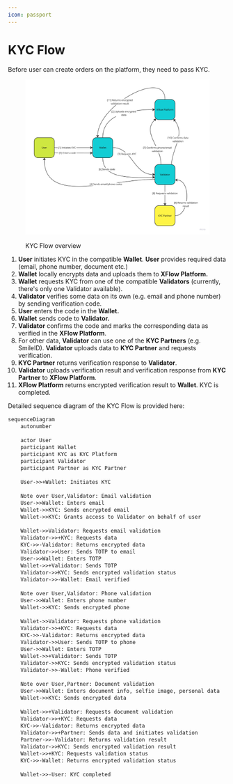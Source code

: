 ```yaml
---
icon: passport
---
```


# KYC Flow

Before user can create orders on the platform, they need to pass KYC.

<figure><img src="../.gitbook/assets/image (2).png" alt=""><figcaption><p>KYC Flow overview</p></figcaption></figure>

1. **User** initiates KYC in the compatible **Wallet**. **User** provides required data (email, phone number, document etc.)
2. **Wallet** locally encrypts data and uploads them to **XFlow Platform.**
3. **Wallet** requests KYC from one of the compatible **Validators** (currently, there's only one Validator available).
4. **Validator** verifies some data on its own (e.g. email and phone number) by sending verification code.
5. **User** enters the code in the **Wallet.**
6. **Wallet** sends code to **Validator.**
7. **Validator** confirms the code and marks the corresponding data as verified in the **XFlow Platform**.
8. For other data, **Validator** can use one of the **KYC Partners** (e.g. SmileID). **Validator** uploads data to **KYC Partner** and requests verification.
9. **KYC Partner** returns verification response to **Validator**.
10. **Validator** uploads verification result and verification response from **KYC Partner** to **XFlow Platform**.
11. **XFlow Platform** returns encrypted verification result to **Wallet**. KYC is completed.

Detailed sequence diagram of the KYC Flow is provided here:

```mermaid
sequenceDiagram
    autonumber
    
    actor User
    participant Wallet
    participant KYC as KYC Platform
    participant Validator
    participant Partner as KYC Partner
    
    User->>+Wallet: Initiates KYC
    
    Note over User,Validator: Email validation
    User->>Wallet: Enters email
    Wallet->>KYC: Sends encrypted email
    Wallet->>KYC: Grants access to Validator on behalf of user

    Wallet->>Validator: Requests email validation
    Validator->>+KYC: Requests data
    KYC->>-Validator: Returns encrypted data
    Validator->>User: Sends TOTP to email
    User->>Wallet: Enters TOTP
    Wallet->>+Validator: Sends TOTP
    Validator->>KYC: Sends encrypted validation status
    Validator->>-Wallet: Email verified

    Note over User,Validator: Phone validation
    User->>Wallet: Enters phone number
    Wallet->>KYC: Sends encrypted phone

    Wallet->>Validator: Requests phone validation
    Validator->>+KYC: Requests data
    KYC->>-Validator: Returns encrypted data
    Validator->>User: Sends TOTP to phone
    User->>Wallet: Enters TOTP
    Wallet->>+Validator: Sends TOTP
    Validator->>KYC: Sends encrypted validation status
    Validator->>-Wallet: Phone verified

    Note over User,Partner: Document validation
    User->>Wallet: Enters document info, selfie image, personal data
    Wallet->>KYC: Sends encrypted data
    
    Wallet->>+Validator: Requests document validation
    Validator->>+KYC: Requests data
    KYC->>-Validator: Returns encrypted data
    Validator->>+Partner: Sends data and initiates validation
    Partner->>-Validator: Returns validation result
    Validator->>KYC: Sends encrypted validation result
    Wallet->>+KYC: Requests validation status
    KYC->>-Wallet: Returns encrypted validation status
    
    Wallet->>-User: KYC completed
```


